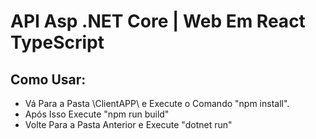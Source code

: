 # API Asp .NET Core | Web Em React TypeScript

## Como Usar:
  - Vá Para a Pasta \ClientAPP\ e Execute o Comando "npm install".
  - Após Isso Execute "npm run build"
  - Volte Para a Pasta Anterior e Execute "dotnet run"

